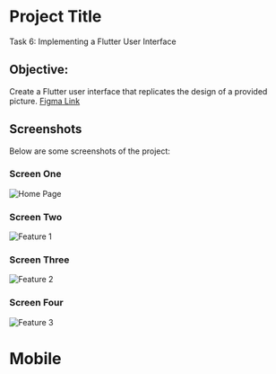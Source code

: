 # Project Title

Task 6: Implementing a Flutter User Interface

## Objective:

Create a Flutter user interface that replicates the design of a provided picture.
[Figma Link](https://www.figma.com/file/957Md2CrZ2B9KGjHy8RDcH/Internship?type=design&node-id=1%3A48&mode=design&t=dGzOJNr9pjkmYQog-1)

## Screenshots

Below are some screenshots of the project:

### Screen One

![Home Page](./images/screen_shot_1.jpg)

### Screen Two

![Feature 1](./images/screen_shot_2.jpg)

### Screen Three

![Feature 2](./images/screen_shot_3.jpg)

### Screen Four

![Feature 3](./images/screen_shot_4.jpg)
# Mobile
